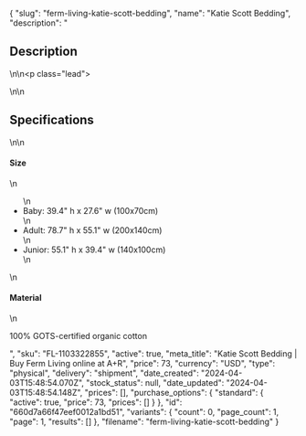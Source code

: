 {
  "slug": "ferm-living-katie-scott-bedding",
  "name": "Katie Scott Bedding",
  "description": "<h2>Description</h2>\n<!-- split -->\n<p class=\"lead\"> </p>\n<!-- split -->\n<h2>Specifications</h2>\n<!-- split -->\n<h4>Size</h4>\n<ul>\n<li>Baby: 39.4\" h x 27.6\" w (100x70cm)</li>\n<li>Adult: 78.7\" h x 55.1\" w (200x140cm)</li>\n<li>Junior: 55.1\" h x 39.4\" w (140x100cm)</li>\n</ul>\n<h4>Material</h4>\n<p>100% GOTS-certified organic cotton</p>",
  "sku": "FL-1103322855",
  "active": true,
  "meta_title": "Katie Scott Bedding | Buy Ferm Living online at A+R",
  "price": 73,
  "currency": "USD",
  "type": "physical",
  "delivery": "shipment",
  "date_created": "2024-04-03T15:48:54.070Z",
  "stock_status": null,
  "date_updated": "2024-04-03T15:48:54.148Z",
  "prices": [],
  "purchase_options": {
    "standard": {
      "active": true,
      "price": 73,
      "prices": []
    }
  },
  "id": "660d7a66f47eef0012a1bd51",
  "variants": {
    "count": 0,
    "page_count": 1,
    "page": 1,
    "results": []
  },
  "filename": "ferm-living-katie-scott-bedding"
}